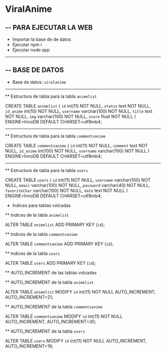 ﻿# ViralAnime

-- PARA EJECUTAR LA WEB
--
  - Importar la base de de datos
  - Ejecutar npm i
  - Ejecutar node app
 
 -- --------------------------------------------------------
 
-- BASE DE DATOS
-
* Base de datos: `viralanime`

-- --------------------------------------------------------


** Estructura de tabla para la tabla `animelist`


CREATE TABLE `animelist` (
  `id` int(11) NOT NULL,
  `status` text NOT NULL,
  `id_anime` int(10) NOT NULL,
  `username` varchar(100) NOT NULL,
  `title` text NOT NULL,
  `img` varchar(100) NOT NULL,
  `score` float NOT NULL
) ENGINE=InnoDB DEFAULT CHARSET=utf8mb4;


-- --------------------------------------------------------


** Estructura de tabla para la tabla `commentsanime`


CREATE TABLE `commentsanime` (
  `id` int(11) NOT NULL,
  `comment` text NOT NULL,
  `id_anime` int(100) NOT NULL,
  `username` varchar(100) NOT NULL
) ENGINE=InnoDB DEFAULT CHARSET=utf8mb4;

-- --------------------------------------------------------


** Estructura de tabla para la tabla `users`


CREATE TABLE `users` (
  `id` int(11) NOT NULL,
  `username` varchar(100) NOT NULL,
  `email` varchar(100) NOT NULL,
  `password` varchar(40) NOT NULL,
  `favoriteChar` varchar(100) NOT NULL,
  `date` text NOT NULL
) ENGINE=InnoDB DEFAULT CHARSET=utf8mb4;


* Índices para tablas volcadas



** Indices de la tabla `animelist`

ALTER TABLE `animelist`
  ADD PRIMARY KEY (`id`);


** Indices de la tabla `commentsanime`

ALTER TABLE `commentsanime`
  ADD PRIMARY KEY (`id`);


** Indices de la tabla `users`

ALTER TABLE `users`
  ADD PRIMARY KEY (`id`);


** AUTO_INCREMENT de las tablas volcadas



** AUTO_INCREMENT de la tabla `animelist`

ALTER TABLE `animelist`
  MODIFY `id` int(11) NOT NULL AUTO_INCREMENT, AUTO_INCREMENT=21;
  

** AUTO_INCREMENT de la tabla `commentsanime`

ALTER TABLE `commentsanime`
  MODIFY `id` int(11) NOT NULL AUTO_INCREMENT, AUTO_INCREMENT=30;


** AUTO_INCREMENT de la tabla `users`

ALTER TABLE `users`
  MODIFY `id` int(11) NOT NULL AUTO_INCREMENT, AUTO_INCREMENT=19;

